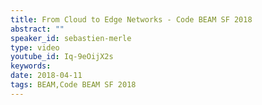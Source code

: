 ```yaml
---
title: From Cloud to Edge Networks - Code BEAM SF 2018
abstract: ""
speaker_id: sebastien-merle
type: video
youtube_id: Iq-9eOijX2s
keywords: 
date: 2018-04-11
tags: BEAM,Code BEAM SF 2018
---
```


